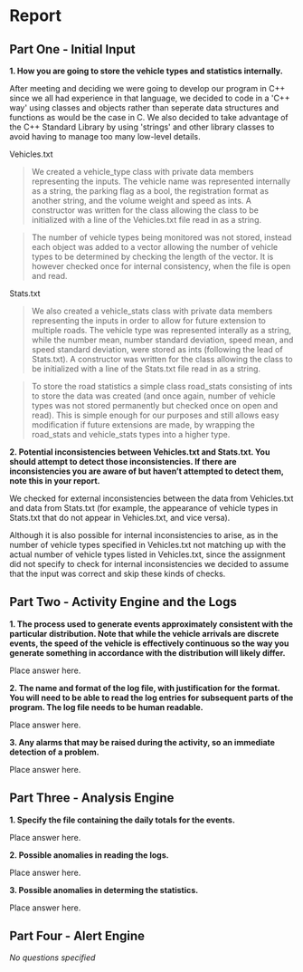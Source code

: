 # Report

## Part One - Initial Input

**1. How you are going to store the vehicle types and statistics internally.**

After meeting and deciding we were going to develop our program in C++ since we all had experience in that language, we decided to code in a 'C++ way' using classes and objects rather than seperate data structures and functions as would be the case in C. We also decided to take advantage of the C++ Standard Library by using 'strings' and other library classes to avoid having to manage too many low-level details.

Vehicles.txt

>We created a vehicle_type class with private data members representing the inputs. The vehicle name was represented internally as a string, the parking flag as a bool, the registration format as another string, and the volume weight and speed as ints. A constructor was written for the class allowing the class to be initialized with a line of the Vehicles.txt file read in as a string.

>The number of vehicle types being monitored was not stored, instead each object was added to a vector allowing the number of vehicle types to be determined by checking the length of the vector. It is however checked once for internal consistency, when the file is open and read.

Stats.txt

>We also created a vehicle_stats class with private data members representing the inputs in order to allow for future extension to multiple roads. The vehicle type was represented interally as a string, while the number mean, number standard deviation, speed mean, and speed standard deviation, were stored as ints (following the lead of Stats.txt). A constructor was written for the class allowing the class to be initialized with a line of the Stats.txt file read in as a string.

>To store the road statistics a simple class road_stats consisting of ints to store the data was created (and once again, number of vehicle types was not stored permanently but checked once on open and read). This is simple enough for our purposes and still allows easy modification if future extensions are made, by wrapping the road_stats and vehicle_stats types into a higher type.

**2. Potential inconsistencies between Vehicles.txt and Stats.txt. You should attempt to detect those inconsistencies. If there are inconsistencies you are aware of but haven’t attempted to detect them, note this in your report.**

We checked for external inconsistencies between the data from Vehicles.txt and data from Stats.txt (for example, the appearance of vehicle types in Stats.txt that do not appear in Vehicles.txt, and vice versa).

Although it is also possible for internal inconsistencies to arise, as in the number of vehicle types specified in Vehicles.txt not matching up with the actual number of vehicle types listed in Vehicles.txt, since the assignment did not specify to check for internal inconsistencies we decided to assume that the input was correct and skip these kinds of checks.

## Part Two - Activity Engine and the Logs

**1. The process used to generate events approximately consistent with the particular distribution. Note that while the vehicle arrivals are discrete events, the speed of the vehicle is effectively continuous so the way you generate something in accordance with the distribution will likely differ.**

Place answer here.

**2. The name and format of the log file, with justification for the format. You will need to be able to read the log entries for subsequent parts of the program. The log file needs to be human readable.**

Place answer here.

**3. Any alarms that may be raised during the activity, so an immediate detection of a problem.**

Place answer here.

## Part Three - Analysis Engine

**1. Specify the file containing the daily totals for the events.**

Place answer here.

**2. Possible anomalies in reading the logs.**

Place answer here.

**3. Possible anomalies in determing the statistics.**

Place answer here.

## Part Four - Alert Engine

*No questions specified*
